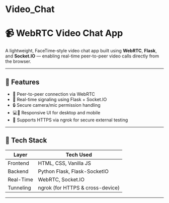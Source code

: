 #   Video_Chat
# 📹 WebRTC Video Chat App

A lightweight, FaceTime-style video chat app built using **WebRTC**, **Flask**, and **Socket.IO** — enabling real-time peer-to-peer video calls directly from the browser.

---

## 🌟 Features

- 📡 Peer-to-peer connection via WebRTC
- 🔁 Real-time signaling using Flask + Socket.IO
- 🔒 Secure camera/mic permission handling
- 💻📱 Responsive UI for desktop and mobile
- 🔐 Supports HTTPS via ngrok for secure external testing

---

## 🧱 Tech Stack

| Layer       | Tech Used                        |
|-------------|----------------------------------|
| Frontend    | HTML, CSS, Vanilla JS            |
| Backend     | Python Flask, Flask-SocketIO     |
| Real-Time   | WebRTC, Socket.IO                |
| Tunneling   | ngrok (for HTTPS & cross-device) |

---

